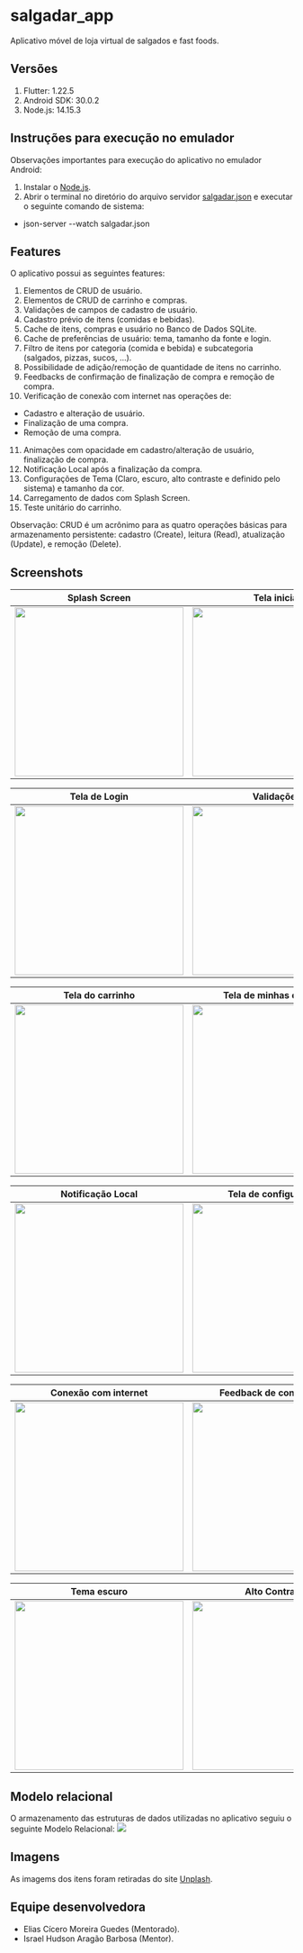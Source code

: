 # salgadar_app
Aplicativo móvel de loja virtual de salgados e fast foods.

## Versões
1. Flutter: 1.22.5
2. Android SDK: 30.0.2
3. Node.js: 14.15.3

## Instruções para execução no emulador
Observações importantes para execução do aplicativo no emulador Android:
1. Instalar o [Node.js](https://nodejs.org/en/download/).
2. Abrir o terminal no diretório do arquivo servidor [salgadar.json](json_server/salgadar.json) e executar o seguinte comando de sistema:
- json-server --watch salgadar.json

## Features
O aplicativo possui as seguintes features:

1. Elementos de CRUD de usuário.
2. Elementos de CRUD de carrinho e compras.
3. Validações de campos de cadastro de usuário.
4. Cadastro prévio de itens (comidas e bebidas).
5. Cache de itens, compras e usuário no Banco de Dados SQLite.
6. Cache de preferências de usuário: tema, tamanho da fonte e login.
7. Filtro de itens por categoria (comida e bebida) e subcategoria (salgados, pizzas, sucos, ...).
8. Possibilidade de adição/remoção de quantidade de itens no carrinho.
9. Feedbacks de confirmação de finalização de compra e remoção de compra.
10. Verificação de conexão com internet nas operações de:
  - Cadastro e alteração de usuário.
  - Finalização de uma compra.
  - Remoção de uma compra.
11. Animações com opacidade em cadastro/alteração de usuário, finalização de compra.
12. Notificação Local após a finalização da compra.
13. Configurações de Tema (Claro, escuro, alto contraste e definido pelo sistema) e tamanho da cor.
14. Carregamento de dados com Splash Screen.
15. Teste unitário do carrinho.
  
Observação: CRUD é um acrônimo para as quatro operações básicas para armazenamento persistente: cadastro (Create), leitura (Read), atualização (Update), e remoção (Delete).

## Screenshots
Splash Screen              |  Tela inicial
:-------------------------:|:-------------------------:
<img src="images/Salgadar_SplashScreen.png" width="300">|<img src="images/Salgadar_HomePage.png" width="300">|

Tela de Login              |  Validações
:-------------------------:|:-------------------------:
<img src="images/Salgadar_LoginPage.png" width="300">|<img src="images/Salgadar_Validators.png" width="300">|

Tela do carrinho           |  Tela de minhas compras
:-------------------------:|:-------------------------:
<img src="images/Salgadar_CartPage.png" width="300">|<img src="images/Salgadar_MyPurchases.png" width="300">|

Notificação Local          |  Tela de configurações
:-------------------------:|:-------------------------:
<img src="images/Salgadar_LocalNotification.png" width="300">|<img src="images/Salgadar_Configuration.png" width="300">|

Conexão com internet       |  Feedback de confirmação
:-------------------------:|:-------------------------:
<img src="images/Salgadar_ConnectionChecker.png" width="300">|<img src="images/Salgadar_Feedback.png" width="300">|

Tema escuro                |  Alto Contraste
:-------------------------:|:-------------------------:
<img src="images/Salgadar_DarkTheme.png" width="300">|<img src="images/Salgadar_HighContrast.png" width="300">|

## Modelo relacional
O armazenamento das estruturas de dados utilizadas no aplicativo seguiu o seguinte Modelo Relacional:
<img src="images/salgadar_modeloRelacional.png">

## Imagens
As imagems dos itens foram retiradas do site [Unplash](https://unsplash.com/).

## Equipe desenvolvedora
- Elias Cícero Moreira Guedes (Mentorado).
- Israel Hudson Aragão Barbosa (Mentor).